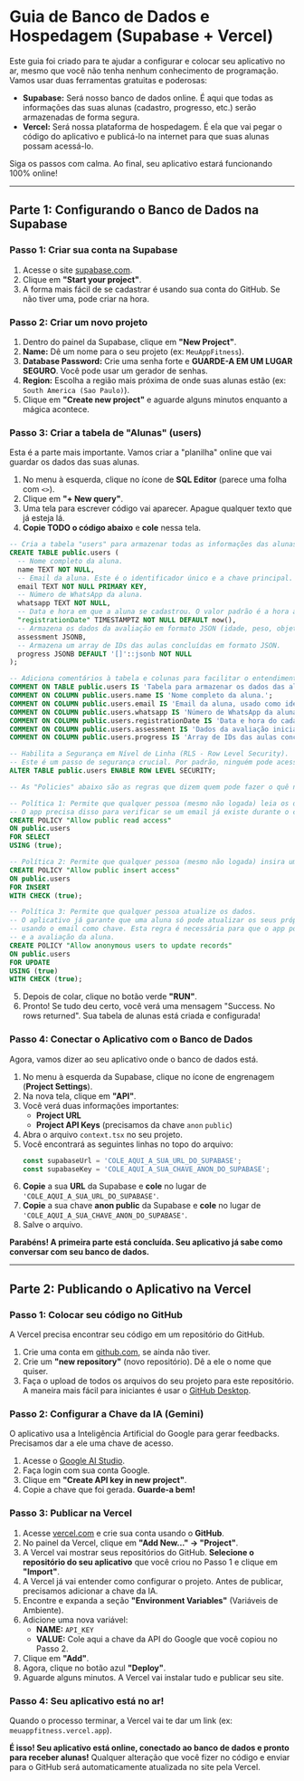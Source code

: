 # Guia de Banco de Dados e Hospedagem (Supabase + Vercel)

Este guia foi criado para te ajudar a configurar e colocar seu aplicativo no ar, mesmo que você não tenha nenhum conhecimento de programação. Vamos usar duas ferramentas gratuitas e poderosas:

*   **Supabase:** Será nosso banco de dados online. É aqui que todas as informações das suas alunas (cadastro, progresso, etc.) serão armazenadas de forma segura.
*   **Vercel:** Será nossa plataforma de hospedagem. É ela que vai pegar o código do aplicativo e publicá-lo na internet para que suas alunas possam acessá-lo.

Siga os passos com calma. Ao final, seu aplicativo estará funcionando 100% online!

---

## Parte 1: Configurando o Banco de Dados na Supabase

### Passo 1: Criar sua conta na Supabase
1.  Acesse o site [supabase.com](https://supabase.com).
2.  Clique em **"Start your project"**.
3.  A forma mais fácil de se cadastrar é usando sua conta do GitHub. Se não tiver uma, pode criar na hora.

### Passo 2: Criar um novo projeto
1.  Dentro do painel da Supabase, clique em **"New Project"**.
2.  **Name:** Dê um nome para o seu projeto (ex: `MeuAppFitness`).
3.  **Database Password:** Crie uma senha forte e **GUARDE-A EM UM LUGAR SEGURO**. Você pode usar um gerador de senhas.
4.  **Region:** Escolha a região mais próxima de onde suas alunas estão (ex: `South America (Sao Paulo)`).
5.  Clique em **"Create new project"** e aguarde alguns minutos enquanto a mágica acontece.

### Passo 3: Criar a tabela de "Alunas" (users)
Esta é a parte mais importante. Vamos criar a "planilha" online que vai guardar os dados das suas alunas.

1.  No menu à esquerda, clique no ícone de **SQL Editor** (parece uma folha com `<>`).
2.  Clique em **"+ New query"**.
3.  Uma tela para escrever código vai aparecer. Apague qualquer texto que já esteja lá.
4.  **Copie TODO o código abaixo** e **cole** nessa tela.

```sql
-- Cria a tabela "users" para armazenar todas as informações das alunas.
CREATE TABLE public.users (
  -- Nome completo da aluna.
  name TEXT NOT NULL,
  -- Email da aluna. Este é o identificador único e a chave principal.
  email TEXT NOT NULL PRIMARY KEY,
  -- Número de WhatsApp da aluna.
  whatsapp TEXT NOT NULL,
  -- Data e hora em que a aluna se cadastrou. O valor padrão é a hora atual.
  "registrationDate" TIMESTAMPTZ NOT NULL DEFAULT now(),
  -- Armazena os dados da avaliação em formato JSON (idade, peso, objetivos, etc.).
  assessment JSONB,
  -- Armazena um array de IDs das aulas concluídas em formato JSON.
  progress JSONB DEFAULT '[]'::jsonb NOT NULL
);

-- Adiciona comentários à tabela e colunas para facilitar o entendimento dentro da Supabase.
COMMENT ON TABLE public.users IS 'Tabela para armazenar os dados das alunas cadastradas.';
COMMENT ON COLUMN public.users.name IS 'Nome completo da aluna.';
COMMENT ON COLUMN public.users.email IS 'Email da aluna, usado como identificador único (PK).';
COMMENT ON COLUMN public.users.whatsapp IS 'Número de WhatsApp da aluna.';
COMMENT ON COLUMN public.users.registrationDate IS 'Data e hora do cadastro da aluna.';
COMMENT ON COLUMN public.users.assessment IS 'Dados da avaliação inicial em formato JSON.';
COMMENT ON COLUMN public.users.progress IS 'Array de IDs das aulas concluídas pela aluna.';

-- Habilita a Segurança em Nível de Linha (RLS - Row Level Security).
-- Este é um passo de segurança crucial. Por padrão, ninguém pode acessar os dados.
ALTER TABLE public.users ENABLE ROW LEVEL SECURITY;

-- As "Policies" abaixo são as regras que dizem quem pode fazer o quê na tabela.

-- Política 1: Permite que qualquer pessoa (mesmo não logada) leia os dados da tabela.
-- O app precisa disso para verificar se um email já existe durante o cadastro.
CREATE POLICY "Allow public read access"
ON public.users
FOR SELECT
USING (true);

-- Política 2: Permite que qualquer pessoa (mesmo não logada) insira uma nova linha (se cadastre).
CREATE POLICY "Allow public insert access"
ON public.users
FOR INSERT
WITH CHECK (true);

-- Política 3: Permite que qualquer pessoa atualize os dados.
-- O aplicativo já garante que uma aluna só pode atualizar os seus próprios dados,
-- usando o email como chave. Esta regra é necessária para que o app possa salvar o progresso
-- e a avaliação da aluna.
CREATE POLICY "Allow anonymous users to update records"
ON public.users
FOR UPDATE
USING (true)
WITH CHECK (true);
```

5.  Depois de colar, clique no botão verde **"RUN"**.
6.  Pronto! Se tudo deu certo, você verá uma mensagem "Success. No rows returned". Sua tabela de alunas está criada e configurada!

### Passo 4: Conectar o Aplicativo com o Banco de Dados
Agora, vamos dizer ao seu aplicativo onde o banco de dados está.

1.  No menu à esquerda da Supabase, clique no ícone de engrenagem (**Project Settings**).
2.  Na nova tela, clique em **"API"**.
3.  Você verá duas informações importantes:
    *   **Project URL**
    *   **Project API Keys** (precisamos da chave `anon` `public`)
4.  Abra o arquivo `context.tsx` no seu projeto.
5.  Você encontrará as seguintes linhas no topo do arquivo:
    ```javascript
    const supabaseUrl = 'COLE_AQUI_A_SUA_URL_DO_SUPABASE';
    const supabaseKey = 'COLE_AQUI_A_SUA_CHAVE_ANON_DO_SUPABASE';
    ```
6.  **Copie** a sua **URL** da Supabase e **cole** no lugar de `'COLE_AQUI_A_SUA_URL_DO_SUPABASE'`.
7.  **Copie** a sua chave **anon public** da Supabase e **cole** no lugar de `'COLE_AQUI_A_SUA_CHAVE_ANON_DO_SUPABASE'`.
8.  Salve o arquivo.

**Parabéns! A primeira parte está concluída. Seu aplicativo já sabe como conversar com seu banco de dados.**

---

## Parte 2: Publicando o Aplicativo na Vercel

### Passo 1: Colocar seu código no GitHub
A Vercel precisa encontrar seu código em um repositório do GitHub.

1.  Crie uma conta em [github.com](https://github.com), se ainda não tiver.
2.  Crie um **"new repository"** (novo repositório). Dê a ele o nome que quiser.
3.  Faça o upload de todos os arquivos do seu projeto para este repositório. A maneira mais fácil para iniciantes é usar o [GitHub Desktop](https://desktop.github.com/).

### Passo 2: Configurar a Chave da IA (Gemini)
O aplicativo usa a Inteligência Artificial do Google para gerar feedbacks. Precisamos dar a ele uma chave de acesso.

1.  Acesse o [Google AI Studio](https://aistudio.google.com/app/apikey).
2.  Faça login com sua conta Google.
3.  Clique em **"Create API key in new project"**.
4.  Copie a chave que foi gerada. **Guarde-a bem!**

### Passo 3: Publicar na Vercel
1.  Acesse [vercel.com](https://vercel.com) e crie sua conta usando o **GitHub**.
2.  No painel da Vercel, clique em **"Add New..." -> "Project"**.
3.  A Vercel vai mostrar seus repositórios do GitHub. **Selecione o repositório do seu aplicativo** que você criou no Passo 1 e clique em **"Import"**.
4.  A Vercel já vai entender como configurar o projeto. Antes de publicar, precisamos adicionar a chave da IA.
5.  Encontre e expanda a seção **"Environment Variables"** (Variáveis de Ambiente).
6.  Adicione uma nova variável:
    *   **NAME:** `API_KEY`
    *   **VALUE:** Cole aqui a chave da API do Google que você copiou no Passo 2.
7.  Clique em **"Add"**.
8.  Agora, clique no botão azul **"Deploy"**.
9.  Aguarde alguns minutos. A Vercel vai instalar tudo e publicar seu site.

### Passo 4: Seu aplicativo está no ar!
Quando o processo terminar, a Vercel vai te dar um link (ex: `meuappfitness.vercel.app`).

**É isso! Seu aplicativo está online, conectado ao banco de dados e pronto para receber alunas!** Qualquer alteração que você fizer no código e enviar para o GitHub será automaticamente atualizada no site pela Vercel.
